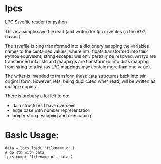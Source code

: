 # lpcs
LPC Savefile reader for python

This is a simple save file read (and writer) for lpc savefiles (in the `#3:2` flavour)

The savefile is bing transformed into a dictionery mapping the variables names to the contained values,
where ints, floats transformed into their Python equivalent, string escapes will only partially be resolved.
Arrays are transformed into lists and mappings are transformed into dicts mapping from string to a list
(as LPC mappings may contain more than one value).

The writer is intended to transform these data structures back into tair original form. However,
refs, being duplicated when read, will be written as multiple copies.

There is probaby a lot left to do:

* data structures I have overseen
* edge case with number representation
* proper string escaping and unescaping

# Basic Usage:

```
data = lpcs.load( "filename.o" )
# do sth with data
lpcs.dump( "filename.o", data )
```
